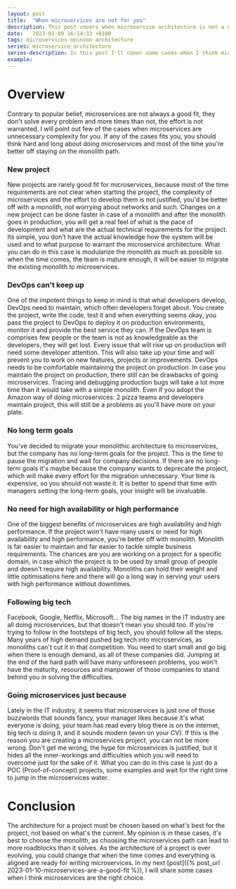 ```yaml
---
layout: post
title:  "When microservices are not for you"
description: This post covers when microservice architecture is not a good fit for a project.
date:   2023-01-09 16:14:33 +0100
tags: microservices opinion architecture
series: microservice-architecture
series-description: In this post I'll cover some cases when I think microservices are a bad fit for a project...
example:
---
```


# Overview #

Contrary to popular belief, microservices are not always a good fit, they don't solve every problem and more times than not, the effort is not warranted. I will point out few of
the cases when microservices are unnecessary complexity for you. If any of the cases fits you, you should think hard and long about doing microservices and most of the time you're
better off staying on the monolith path.

### New project ###

New projects are rarely good fit for microservices, because most of the time requirements are not clear when starting the project, the complexity of microservices and the effort to
develop them is not justified, you'd be better off with a monolith, not worrying about networks and such. Changes on a new project can be done faster in case of a monolith and
after the monolith goes in production, you will get a real feel of what is the pace of development and what are the actual technical requirements for the project. Its simple, you
don't have the actual knowledge how the system will be used and to what purpose to warrant the microservice architecture. What you can do in this case is modularize the monolith
as much as possible so when the time comes, the team is mature enough, it will be easier to migrate the existing monolith to microservices.

### DevOps can't keep up ###

One of the impotent things to keep in mind is that what developers develop, DevOps need to maintain, which often developers forget about. You create the project, write the code,
test it and when everything seems okay, you pass the project to DevOps to deploy it on production environments, monitor it and provide the best service they can. If the DevOps team
is comprises few people or the team is not as knowledgeable as the developers, they will get lost. Every issue that will rise up on production will need some developer attention.
This will also take up your time and will prevent you to work on new features, projects or improvements. DevOps needs to be comfortable maintaining the project on production. In
case you maintain the project on production, there still can be drawbacks of going microservices. Tracing and debugging production bugs will take a lot more time than it would take
with a simple monolith. Even if you adopt the Amazon way of doing microservices: 2 pizza teams and developers maintain project, this will still be a problems as you'll have more on
your plate.

### No long term goals ###

You've decided to migrate your monolithic architecture to microservices, but the company has no long-term goals for the project. This is the time to pause the migration and wait
for company decisions. If there are no long-term goals it's maybe because the company wants to deprecate the project, which will make every effort for the migration unnecessary.
Your time is expensive, so you should not waste it. It is better to spend that time with managers setting the long-term goals, your insight will be invaluable.

### No need for high availability or high performance ###

One of the biggest benefits of microservices are high availability and high performance. If the project won't have many users or need for high availability and high performance,
you're better off with monolith. Monolith is far easier to maintain and far easier to tackle simple business requirements. The chances are you are working on a project for a
specific domain, in case which the project is to be used by small group of people and doesn't require high availability. Monoliths can hold their weight and little optimisations
here and there will go a long way in serving your users with high performance without downtimes.

### Following big tech ###

Facebook, Google, Netflix, Microsoft… The big names in the IT industry are all doing microservices, but that doesn't mean you should too. If you're trying to follow in the
footsteps of big tech, you should follow all the steps. Many years of high demand pushed big tech into microservices, as monoliths can't cut it in that competition. You need to
start small and go big when there is enough demand, as all of these companies did. Jumping at the end of the hard path will have many unforeseen problems, you won't have the
maturity, resources and manpower of those companies to stand behind you in solving the difficulties.

### Going microservices just because ###

Lately in the IT industry, it seems that microservices is just one of those buzzwords that sounds fancy, your manager likes because it's what everyone is doing, your team has read
every blog there is on the internet, big tech is doing it, and it sounds modern (even on your CV). If this is the reason you are creating a microservices project, you can not be
more wrong. Don't get me wrong, the hype for microservices is justified, but it hides all the inner-workings and difficulties which you will need to overcome just for the sake
of it. What you can do in this case is just do a POC (Proof-of-concept) projects, some examples and wait for the right time to jump in the microservices water.

# Conclusion #

The architecture for a project must be chosen based on what's best for the project, not based on what's the current. My opinion is in these cases, it's best to choose the
monolith, as choosing the microservices path can lead to more roadblocks than it solves. As the architecture of a project is ever evolving, you could change that when the time
comes and everything is aligned are ready for writing microservices. In my next [post]({% post_url 2023-01-10-microservices-are-a-good-fit %}), I will share some cases when I think
microservices are the right choice. 
